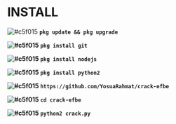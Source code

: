 # INSTALL

![#c5f015](https://imgrp2.xiaolee.net/i/aHR0cHM6Ly9wbGFjZWhvbGQuaXQvMTUvYzVmMDE1LzAwMDAwMD90ZXh0PSs=.jpg) <b>`pkg update && pkg upgrade`

![#c5f015](https://imgrp2.xiaolee.net/i/aHR0cHM6Ly9wbGFjZWhvbGQuaXQvMTUvYzVmMDE1LzAwMDAwMD90ZXh0PSs=.jpg) `pkg install git`

![#c5f015](https://imgrp2.xiaolee.net/i/aHR0cHM6Ly9wbGFjZWhvbGQuaXQvMTUvYzVmMDE1LzAwMDAwMD90ZXh0PSs=.jpg) `pkg install nodejs`

![#c5f015](https://imgrp2.xiaolee.net/i/aHR0cHM6Ly9wbGFjZWhvbGQuaXQvMTUvYzVmMDE1LzAwMDAwMD90ZXh0PSs=.jpg) `pkg install python2`

![#c5f015](https://imgrp2.xiaolee.net/i/aHR0cHM6Ly9wbGFjZWhvbGQuaXQvMTUvYzVmMDE1LzAwMDAwMD90ZXh0PSs=.jpg) `https://github.com/YosuaRahmat/crack-efbe`

![#c5f015](https://imgrp2.xiaolee.net/i/aHR0cHM6Ly9wbGFjZWhvbGQuaXQvMTUvYzVmMDE1LzAwMDAwMD90ZXh0PSs=.jpg) `cd crack-efbe`

![#c5f015](https://imgrp2.xiaolee.net/i/aHR0cHM6Ly9wbGFjZWhvbGQuaXQvMTUvYzVmMDE1LzAwMDAwMD90ZXh0PSs=.jpg) `python2 crack.py`

